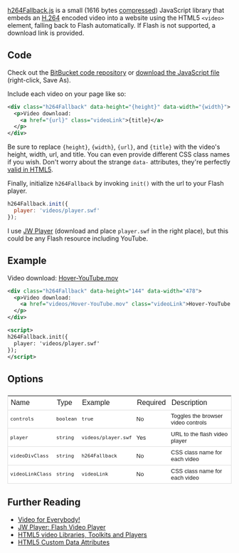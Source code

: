 <script src="/js/h264Fallback-0.1.min.js"></script>

<style>
video {
  border: 1px solid #aaa;
  margin: 1em 0;
  -moz-box-shadow: 3px 3px 14px #666;
  -webkit-box-shadow: 3px 3px 14px #666;
  box-shadow: 3px 3px 14px #666;
}
table {
  width: 100%;
  text-align:left;
  border-top: 1px solid #ddd;
  border-left: 1px solid #ddd;
  border-right: 1px solid #ddd;
  border-collapse: collapse;
  font-family: 'Helvetica', 'Arial';
  background-color: white;
  margin: 1.5em 0;
}
th,
td {
  font-weight:normal;
  border-bottom: 1px solid #ddd;
  padding: .4em .4em;
}
td {
  font-size: small;
}
</style>

<p><a href="http://bitbucket.org/jcummins/h264fallback/src/tip/h264Fallback-0.1.js">h264Fallback.js</a> is a small (1616 bytes <a href="http://bitbucket.org/jcummins/h264fallback/src/tip/h264Fallback-0.1.min.js">compressed</a>) JavaScript library that embeds an <a href="http://en.wikipedia.org/wiki/H.264/MPEG-4_AVC">H.264</a> encoded video into a website using the HTML5 <code>&lt;video&gt;</code> element, falling back to Flash automatically.  If Flash is not supported, a download link is provided.</p>

<h2>Code</h2>

<p>Check out the <a href="http://bitbucket.org/jcummins/h264fallback/overview">BitBucket code repository</a> or <a href="{{ MEDIA_URL }}js/h264Fallback-0.1.min.js">download the JavaScript file</a> (right-click, Save As).</p>

<p>Include each video on your page like so:</p>

```xml
<div class="h264Fallback" data-height="{height}" data-width="{width}">
  <p>Video download:
    <a href="{url}" class="videoLink">{title}</a>
  </p>
</div>
```

<p>Be sure to replace <code>{height}</code>, <code>{width}</code>, <code>{url}</code>, and <code>{title}</code> with the video's height, width, url, and title. You can even provide different CSS class names if you wish. Don't worry about the strange <code>data-</code> attributes, they're perfectly <a href="http://www.whatwg.org/specs/web-apps/current-work/multipage/elements.html#custom-data-attribute">valid in HTML5</a>.</p>

<p>Finally, initialize <code>h264Fallback</code> by invoking <code>init()</code> with the url to your Flash player.</p>

```javascript
h264Fallback.init({
  player: 'videos/player.swf'
});
```

<p>I use <a href="http://www.longtailvideo.com/players/jw-flv-player/">JW Player</a> (download and place <code>player.swf</code> in the right place), but this could be any Flash resource including YouTube.</p>

<h2>Example</h2>

<div class="h264Fallback" data-height="144" data-width="478">
  <p>Video download: <a href="{{ MEDIA_URL }}videos/Hover-YouTube.mov" class="videoLink">Hover-YouTube.mov</a></p>
</div>

```xml
<div class="h264Fallback" data-height="144" data-width="478">
  <p>Video download:
    <a href="videos/Hover-YouTube.mov" class="videoLink">Hover-YouTube.mov</a>
  </p>
</div>

<script>
h264Fallback.init({
  player: 'videos/player.swf'
});
</script>
```

<h2>Options</h2>
<table>
  <tr>
    <th>Name</th>
    <th>Type</th>
    <th>Example</th>
    <th>Required</th>
    <th>Description</th>
  </tr>
  <tr>
    <td><code>controls</code></td>
    <td><code>boolean</code></td>
    <td><code>true</code></td>
    <td>No</td>
    <td>Toggles the browser video controls</td>
  </tr>
  <tr>
    <td><code>player</code></td>
    <td><code>string</code></td>
    <td><code>videos/player.swf</code></td>
    <td>Yes</td>
    <td>URL to the flash video player</td>
  </tr>
  <tr>
    <td><code>videoDivClass</code></td>
    <td><code>string</code></td>
    <td><code>h264Fallback</code></td>
    <td>No</td>
    <td>CSS class name for each video</td>
  </tr>
  <tr>
    <td><code>videoLinkClass</code></td>
    <td><code>string</code></td>
    <td><code>videoLink</code></td>
    <td>No</td>
    <td>CSS class name for each video</td>
  </tr>
</table>
<h2>Further Reading</h2>
<ul>
  <li><a href="http://camendesign.com/code/video_for_everybody">Video for Everybody!</a></li>
  <li><a href="http://www.longtailvideo.com/players/jw-flv-player/">JW Player: Flash Video Player</a></li>
  <li><a href="http://speckyboy.com/2010/04/23/html5-video-libraries-toolkits-and-players/">HTML5 video Libraries, Toolkits and Players</a></li>
  <li><a href="http://www.whatwg.org/specs/web-apps/current-work/multipage/elements.html#custom-data-attributes/">HTML5 Custom Data Attributes</a></li>
</ul>

<script>
h264Fallback.init({
  player: '{{ MEDIA_URL }}videos/player.swf'
});
</script>
